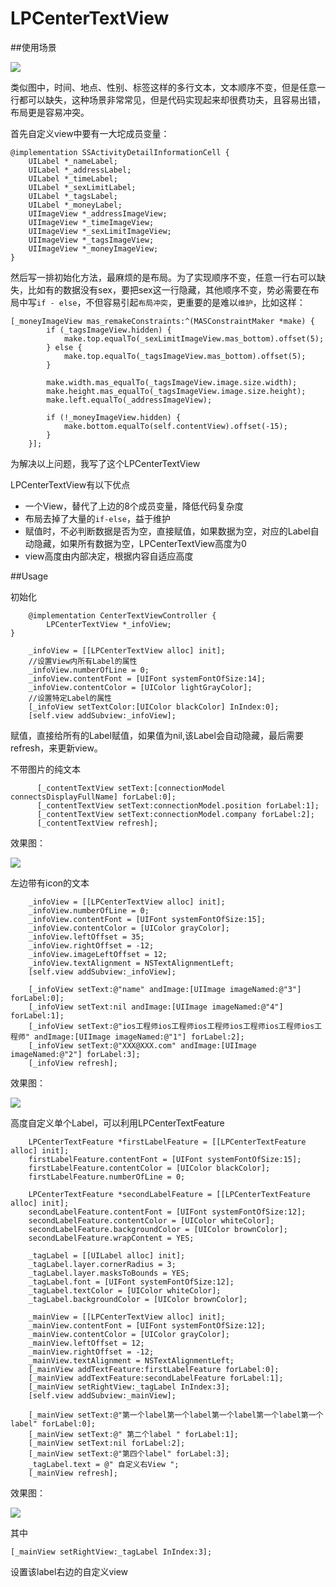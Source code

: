 # LPCenterTextView

##使用场景

![](https://github.com/Loopeer/LPCenterTextView/raw/master/Screenshorts/image1.png)

类似图中，时间、地点、性别、标签这样的多行文本，文本顺序不变，但是任意一行都可以缺失，这种场景非常常见，但是代码实现起来却很费功夫，且容易出错，布局更是容易冲突。

首先自定义view中要有一大坨成员变量：
```obj-c
@implementation SSActivityDetailInformationCell {
    UILabel *_nameLabel;
    UILabel *_addressLabel;
    UILabel *_timeLabel;
    UILabel *_sexLimitLabel;
    UILabel *_tagsLabel;
    UILabel *_moneyLabel;
    UIImageView *_addressImageView;
    UIImageView *_timeImageView;
    UIImageView *_sexLimitImageView;
    UIImageView *_tagsImageView;
    UIImageView *_moneyImageView;
}
```
然后写一排初始化方法，最麻烦的是布局。为了实现顺序不变，任意一行右可以缺失，比如有的数据没有sex，要把sex这一行隐藏，其他顺序不变，势必需要在布局中写`if - else`，不但容易引起`布局冲突`，更重要的是难以`维护`，比如这样：

```obj-c
[_moneyImageView mas_remakeConstraints:^(MASConstraintMaker *make) {
        if (_tagsImageView.hidden) {
            make.top.equalTo(_sexLimitImageView.mas_bottom).offset(5);
        } else {
            make.top.equalTo(_tagsImageView.mas_bottom).offset(5);
        }
        
        make.width.mas_equalTo(_tagsImageView.image.size.width);
        make.height.mas_equalTo(_tagsImageView.image.size.height);
        make.left.equalTo(_addressImageView);
        
        if (!_moneyImageView.hidden) {
            make.bottom.equalTo(self.contentView).offset(-15);
        }
    }];
```

为解决以上问题，我写了这个LPCenterTextView

LPCenterTextView有以下优点
* 一个View，替代了上边的8个成员变量，降低代码复杂度
* 布局去掉了大量的`if-else`，益于维护
* 赋值时，不必判断数据是否为空，直接赋值，如果数据为空，对应的Label自动隐藏，如果所有数据为空，LPCenterTextView高度为0
* view高度由内部决定，根据内容自适应高度


##Usage

初始化
```obj-c
    @implementation CenterTextViewController {
        LPCenterTextView *_infoView;
}
```
```obj-c
    _infoView = [[LPCenterTextView alloc] init];
    //设置View内所有Label的属性
    _infoView.numberOfLine = 0;
    _infoView.contentFont = [UIFont systemFontOfSize:14];
    _infoView.contentColor = [UIColor lightGrayColor];
    //设置特定Label的属性
    [_infoView setTextColor:[UIColor blackColor] InIndex:0];
    [self.view addSubview:_infoView];
```
赋值，直接给所有的Label赋值，如果值为nil,该Label会自动隐藏，最后需要 refresh，来更新view。

不带图片的纯文本
```obj-c
      [_contentTextView setText:[connectionModel connectsDisplayFullName] forLabel:0];
      [_contentTextView setText:connectionModel.position forLabel:1];
      [_contentTextView setText:connectionModel.company forLabel:2];
      [_contentTextView refresh];
```
效果图：

![](https://github.com/Loopeer/LPCenterTextView/raw/master/Screenshorts/image2.png)

左边带有icon的文本
```obj-c
    _infoView = [[LPCenterTextView alloc] init];
    _infoView.numberOfLine = 0;
    _infoView.contentFont = [UIFont systemFontOfSize:15];
    _infoView.contentColor = [UIColor grayColor];
    _infoView.leftOffset = 35;
    _infoView.rightOffset = -12;
    _infoView.imageLeftOffset = 12;
    _infoView.textAlignment = NSTextAlignmentLeft;
    [self.view addSubview:_infoView];
```
```obj-c
    [_infoView setText:@"name" andImage:[UIImage imageNamed:@"3"] forLabel:0];
    [_infoView setText:nil andImage:[UIImage imageNamed:@"4"] forLabel:1];
    [_infoView setText:@"ios工程师ios工程师ios工程师ios工程师ios工程师ios工程师" andImage:[UIImage imageNamed:@"1"] forLabel:2];
    [_infoView setText:@"XXX@XXX.com" andImage:[UIImage imageNamed:@"2"] forLabel:3];
    [_infoView refresh];
```
效果图：

![](https://github.com/Loopeer/LPCenterTextView/raw/master/Screenshorts/image3.png)

高度自定义单个Label，可以利用LPCenterTextFeature
```obj-c
    LPCenterTextFeature *firstLabelFeature = [[LPCenterTextFeature alloc] init];
    firstLabelFeature.contentFont = [UIFont systemFontOfSize:15];
    firstLabelFeature.contentColor = [UIColor blackColor];
    firstLabelFeature.numberOfLine = 0;
    
    LPCenterTextFeature *secondLabelFeature = [[LPCenterTextFeature alloc] init];
    secondLabelFeature.contentFont = [UIFont systemFontOfSize:12];
    secondLabelFeature.contentColor = [UIColor whiteColor];
    secondLabelFeature.backgroundColor = [UIColor brownColor];
    secondLabelFeature.wrapContent = YES;
    
    _tagLabel = [[UILabel alloc] init];
    _tagLabel.layer.cornerRadius = 3;
    _tagLabel.layer.masksToBounds = YES;
    _tagLabel.font = [UIFont systemFontOfSize:12];
    _tagLabel.textColor = [UIColor whiteColor];
    _tagLabel.backgroundColor = [UIColor brownColor];
    
    _mainView = [[LPCenterTextView alloc] init];
    _mainView.contentFont = [UIFont systemFontOfSize:12];
    _mainView.contentColor = [UIColor grayColor];
    _mainView.leftOffset = 12;
    _mainView.rightOffset = -12;
    _mainView.textAlignment = NSTextAlignmentLeft;
    [_mainView addTextFeature:firstLabelFeature forLabel:0];
    [_mainView addTextFeature:secondLabelFeature forLabel:1];
    [_mainView setRightView:_tagLabel InIndex:3];
    [self.view addSubview:_mainView];
```
```obj-c
    [_mainView setText:@"第一个label第一个label第一个label第一个label第一个label" forLabel:0];
    [_mainView setText:@" 第二个label " forLabel:1];
    [_mainView setText:nil forLabel:2];
    [_mainView setText:@"第四个label" forLabel:3];
    _tagLabel.text = @" 自定义右View ";
    [_mainView refresh];
```
效果图：

![](https://github.com/Loopeer/LPCenterTextView/raw/master/Screenshorts/image4.png)

其中
```obj-c
[_mainView setRightView:_tagLabel InIndex:3];
```
设置该label右边的自定义view
